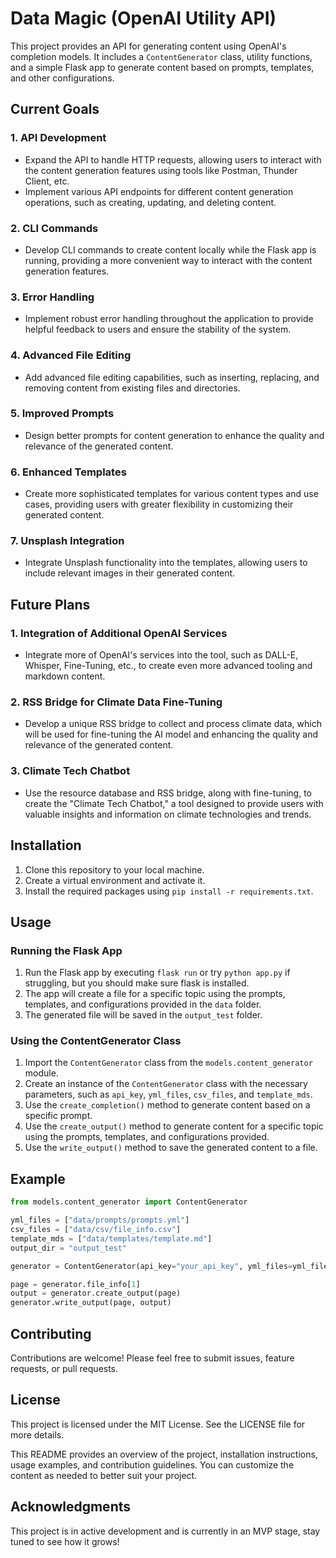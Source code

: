 # Data Magic (OpenAI Utility API)

This project provides an API for generating content using OpenAI's completion models. It includes a `ContentGenerator` class, utility functions, and a simple Flask app to generate content based on prompts, templates, and other configurations.

## Current Goals

### 1. API Development

- Expand the API to handle HTTP requests, allowing users to interact with the content generation features using tools like Postman, Thunder Client, etc.
- Implement various API endpoints for different content generation operations, such as creating, updating, and deleting content.

### 2. CLI Commands

- Develop CLI commands to create content locally while the Flask app is running, providing a more convenient way to interact with the content generation features.

### 3. Error Handling

- Implement robust error handling throughout the application to provide helpful feedback to users and ensure the stability of the system.

### 4. Advanced File Editing

- Add advanced file editing capabilities, such as inserting, replacing, and removing content from existing files and directories.

### 5. Improved Prompts

- Design better prompts for content generation to enhance the quality and relevance of the generated content.

### 6. Enhanced Templates

- Create more sophisticated templates for various content types and use cases, providing users with greater flexibility in customizing their generated content.

### 7. Unsplash Integration

- Integrate Unsplash functionality into the templates, allowing users to include relevant images in their generated content.

## Future Plans

### 1. Integration of Additional OpenAI Services

- Integrate more of OpenAI's services into the tool, such as DALL-E, Whisper, Fine-Tuning, etc., to create even more advanced tooling and markdown content.

### 2. RSS Bridge for Climate Data Fine-Tuning

- Develop a unique RSS bridge to collect and process climate data, which will be used for fine-tuning the AI model and enhancing the quality and relevance of the generated content.

### 3. Climate Tech Chatbot

- Use the resource database and RSS bridge, along with fine-tuning, to create the "Climate Tech Chatbot," a tool designed to provide users with valuable insights and information on climate technologies and trends.

## Installation

1. Clone this repository to your local machine.
2. Create a virtual environment and activate it.
3. Install the required packages using `pip install -r requirements.txt`.

## Usage

### Running the Flask App

1. Run the Flask app by executing `flask run` or try `python app.py` if struggling, but you should make sure flask is installed.
2. The app will create a file for a specific topic using the prompts, templates, and configurations provided in the `data` folder.
3. The generated file will be saved in the `output_test` folder.

### Using the ContentGenerator Class

1. Import the `ContentGenerator` class from the `models.content_generator` module.
2. Create an instance of the `ContentGenerator` class with the necessary parameters, such as `api_key`, `yml_files`, `csv_files`, and `template_mds`.
3. Use the `create_completion()` method to generate content based on a specific prompt.
4. Use the `create_output()` method to generate content for a specific topic using the prompts, templates, and configurations provided.
5. Use the `write_output()` method to save the generated content to a file.

## Example

```python
from models.content_generator import ContentGenerator

yml_files = ["data/prompts/prompts.yml"]
csv_files = ["data/csv/file_info.csv"]
template_mds = ["data/templates/template.md"]
output_dir = "output_test"

generator = ContentGenerator(api_key="your_api_key", yml_files=yml_files, csv_files=csv_files, template_mds=template_mds, output_dir=output_dir)

page = generator.file_info[1]
output = generator.create_output(page)
generator.write_output(page, output)
```

## Contributing

Contributions are welcome! Please feel free to submit issues, feature requests, or pull requests.

## License

This project is licensed under the MIT License. See the LICENSE file for more details.

This README provides an overview of the project, installation instructions, usage examples, and contribution guidelines. You can customize the content as needed to better suit your project.

## Acknowledgments

This project is in active development and is currently in an MVP stage, stay tuned to see how it grows!

<!-- Insert additional acks -->
